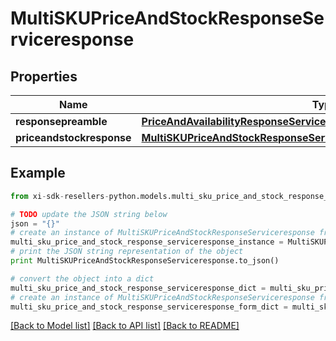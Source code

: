 # MultiSKUPriceAndStockResponseServiceresponse


## Properties

Name | Type | Description | Notes
------------ | ------------- | ------------- | -------------
**responsepreamble** | [**PriceAndAvailabilityResponseServiceresponseResponsepreamble**](PriceAndAvailabilityResponseServiceresponseResponsepreamble.md) |  | [optional] 
**priceandstockresponse** | [**MultiSKUPriceAndStockResponseServiceresponsePriceandstockresponse**](MultiSKUPriceAndStockResponseServiceresponsePriceandstockresponse.md) |  | [optional] 

## Example

```python
from xi-sdk-resellers-python.models.multi_sku_price_and_stock_response_serviceresponse import MultiSKUPriceAndStockResponseServiceresponse

# TODO update the JSON string below
json = "{}"
# create an instance of MultiSKUPriceAndStockResponseServiceresponse from a JSON string
multi_sku_price_and_stock_response_serviceresponse_instance = MultiSKUPriceAndStockResponseServiceresponse.from_json(json)
# print the JSON string representation of the object
print MultiSKUPriceAndStockResponseServiceresponse.to_json()

# convert the object into a dict
multi_sku_price_and_stock_response_serviceresponse_dict = multi_sku_price_and_stock_response_serviceresponse_instance.to_dict()
# create an instance of MultiSKUPriceAndStockResponseServiceresponse from a dict
multi_sku_price_and_stock_response_serviceresponse_form_dict = multi_sku_price_and_stock_response_serviceresponse.from_dict(multi_sku_price_and_stock_response_serviceresponse_dict)
```
[[Back to Model list]](../README.md#documentation-for-models) [[Back to API list]](../README.md#documentation-for-api-endpoints) [[Back to README]](../README.md)


